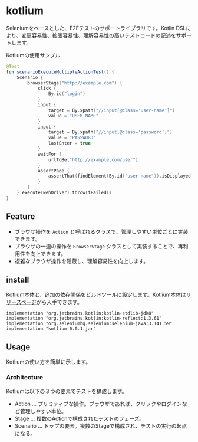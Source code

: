 # kotlium

Seleniumをベースとした、E2Eテストのサポートライブラリです。Kotlin DSLにより、変更容易性、拡張容易性、理解容易性の高いテストコードの記述をサポートします。

Kotliumの使用サンプル

``` kotlin
@Test
fun scenarioExecuteMultipleActionTest() {
    Scenario {
        browserStage("http://example.com") {
            click {
                By.id("login")
            }
            input {
                target = By.xpath("//input[@class='user-name']")
                value = "USER-NAME"
            }
            input {
                target = By.xpath("//input[@class='password']")
                value = "PASSWORD"
                lastEnter = true
            }
            waitFor {
                urlToBe("http://example.com/user")
            }
            assertPage {
                assertThat(findElement(By.id("user-name")).isDisplayed).isTrue()
            }
        }
    }.execute(webDriver).throwIfFailed()
}
```

## Feature

* ブラウザ操作を `Action` と呼ばれるクラスで、管理しやすい単位ごとに実装できます。
* ブラウザの一連の操作を `BrowserStage` クラスとして実装することで、再利用性を向上できます。
* 複雑なブラウザ操作を隠蔽し、理解容易性を向上します。

## install

Kotlium本体と、追加の依存関係をビルドツールに設定します。Kotlium本体は[リリースページ](https://github.com/BooookStore/kotlium/releases)から入手できます。

```
implementation "org.jetbrains.kotlin:kotlin-stdlib-jdk8"
implementation "org.jetbrains.kotlin:kotlin-reflect:1.3.61"
implementation "org.seleniumhq.selenium:selenium-java:3.141.59"
implementation "kotlium-0.0.1.jar"
```

## Usage

Kotliumの使い方を簡単に示します。

### Architecture

Kotliumは以下の３つの要素でテストを構成します。

* Action ... プリミティブな操作。ブラウザであれば、クリックやログインなど管理しやすい単位。
* Stage ... 複数のActionで構成されたテストのフェーズ。
* Scenario ... トップの要素。複数のStageで構成され、テストの実行の起点になる。
